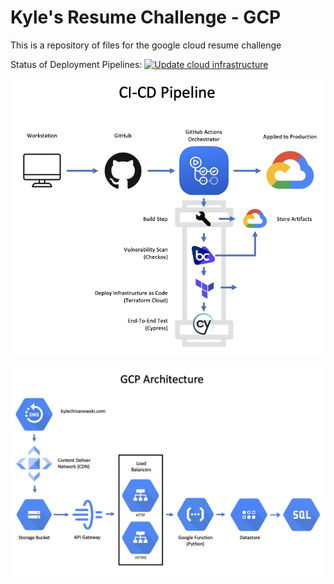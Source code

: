 # Kyle's Resume Challenge - GCP

This is a repository of files for the google cloud resume challenge

Status of Deployment Pipelines:
[![Update cloud infrastructure](https://github.com/kchrzanowski3/gcpresumechallenge/actions/workflows/workflow.yml/badge.svg)](https://github.com/kchrzanowski3/gcpresumechallenge/actions/workflows/workflow.yml)


![CI/CD Pipeline](https://github.com/kchrzanowski3/gcpresumechallenge/blob/main/readme-images/pipeline.png?raw=true)

![GCP Architecture](https://github.com/kchrzanowski3/gcpresumechallenge/blob/main/readme-images/architecture.png?raw=true)
